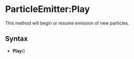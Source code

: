 # ParticleEmitter:Play

This method will begin or resume emission of new particles.

## Syntax

- **Play**()
